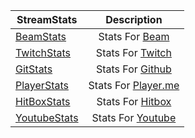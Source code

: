 | StreamStats |Description   |
| ------------- |:-------------:|
| [BeamStats](http://streamstats.github.io/BeamStats/)      | Stats For [Beam](https://beam.pro) |
| [TwitchStats](http://streamstats.github.io/TwitchStats/)     |  Stats For [Twitch](http://www.twitch.tv/) |
| [GitStats](http://streamstats.github.io/GitStats/)      | Stats For [Github](https://github.com)  |
| [PlayerStats](#)     | Stats For [Player.me](https://player.me) |
| [HitBoxStats](@)     | Stats For [Hitbox](https://www.hitbox.tv) |
| [YoutubeStats](#)     | Stats For [Youtube](https://www.youtube.com) |



